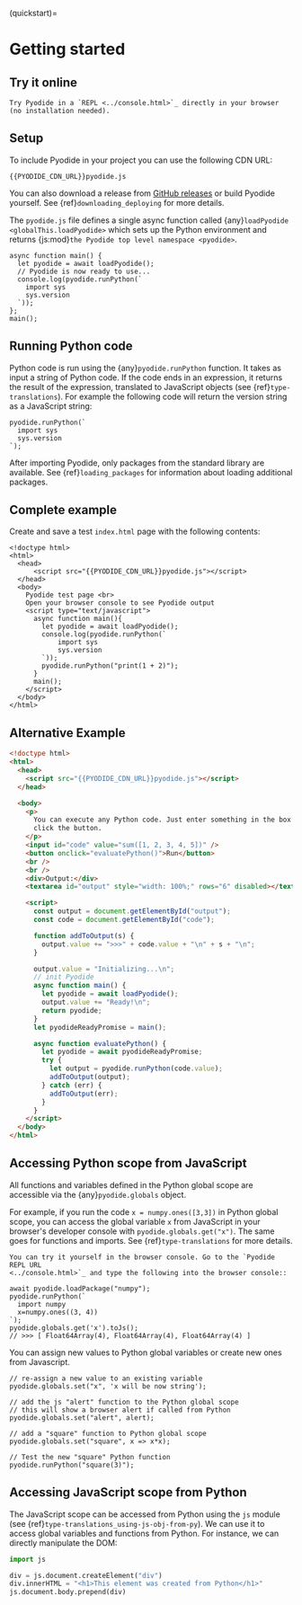 (quickstart)=

# Getting started

## Try it online

<!-- Use rst to avoid myst_parser trying to resolve ../.console.html and not creating a link  -->
```{eval-rst}
Try Pyodide in a `REPL <../console.html>`_ directly in your browser (no installation needed).
```

## Setup

To include Pyodide in your project you can use the following CDN URL:

```text
{{PYODIDE_CDN_URL}}pyodide.js
```

You can also download a release from [GitHub
releases](https://github.com/pyodide/pyodide/releases) or build Pyodide
yourself. See {ref}`downloading_deploying` for more details.

The `pyodide.js` file defines a single async function called
{any}`loadPyodide <globalThis.loadPyodide>` which sets up the Python environment
and returns {js:mod}`the Pyodide top level namespace <pyodide>`.

```pyodide
async function main() {
  let pyodide = await loadPyodide();
  // Pyodide is now ready to use...
  console.log(pyodide.runPython(`
    import sys
    sys.version
  `));
};
main();
```

## Running Python code

Python code is run using the {any}`pyodide.runPython` function. It takes as
input a string of Python code. If the code ends in an expression, it returns the
result of the expression, translated to JavaScript objects (see
{ref}`type-translations`). For example the following code will return the
version string as a JavaScript string:

```pyodide
pyodide.runPython(`
  import sys
  sys.version
`);
```

After importing Pyodide, only packages from the standard library are available.
See {ref}`loading_packages` for information about loading additional packages.

## Complete example

Create and save a test `index.html` page with the following contents:

```html-pyodide
<!doctype html>
<html>
  <head>
      <script src="{{PYODIDE_CDN_URL}}pyodide.js"></script>
  </head>
  <body>
    Pyodide test page <br>
    Open your browser console to see Pyodide output
    <script type="text/javascript">
      async function main(){
        let pyodide = await loadPyodide();
        console.log(pyodide.runPython(`
            import sys
            sys.version
        `));
        pyodide.runPython("print(1 + 2)");
      }
      main();
    </script>
  </body>
</html>
```

## Alternative Example

```html
<!doctype html>
<html>
  <head>
    <script src="{{PYODIDE_CDN_URL}}pyodide.js"></script>
  </head>

  <body>
    <p>
      You can execute any Python code. Just enter something in the box below and
      click the button.
    </p>
    <input id="code" value="sum([1, 2, 3, 4, 5])" />
    <button onclick="evaluatePython()">Run</button>
    <br />
    <br />
    <div>Output:</div>
    <textarea id="output" style="width: 100%;" rows="6" disabled></textarea>

    <script>
      const output = document.getElementById("output");
      const code = document.getElementById("code");

      function addToOutput(s) {
        output.value += ">>>" + code.value + "\n" + s + "\n";
      }

      output.value = "Initializing...\n";
      // init Pyodide
      async function main() {
        let pyodide = await loadPyodide();
        output.value += "Ready!\n";
        return pyodide;
      }
      let pyodideReadyPromise = main();

      async function evaluatePython() {
        let pyodide = await pyodideReadyPromise;
        try {
          let output = pyodide.runPython(code.value);
          addToOutput(output);
        } catch (err) {
          addToOutput(err);
        }
      }
    </script>
  </body>
</html>
```

## Accessing Python scope from JavaScript

All functions and variables defined in the Python global scope are accessible
via the {any}`pyodide.globals` object.

For example, if you run the code `x = numpy.ones([3,3])` in Python global scope,
you can access the global variable `x` from JavaScript in your browser's
developer console with `pyodide.globals.get("x")`. The same goes for functions
and imports. See {ref}`type-translations` for more details.

<!-- Use rst to avoid myst_parser trying to resolve ../console.html and not creating a link  -->
```{eval-rst}
You can try it yourself in the browser console. Go to the `Pyodide REPL URL
<../console.html>`_ and type the following into the browser console::
```

```pyodide
await pyodide.loadPackage("numpy");
pyodide.runPython(`
  import numpy
  x=numpy.ones((3, 4))
`);
pyodide.globals.get('x').toJs();
// >>> [ Float64Array(4), Float64Array(4), Float64Array(4) ]
```

You can assign new values to Python global variables or create new ones from
Javascript.

```pyodide
// re-assign a new value to an existing variable
pyodide.globals.set("x", 'x will be now string');

// add the js "alert" function to the Python global scope
// this will show a browser alert if called from Python
pyodide.globals.set("alert", alert);

// add a "square" function to Python global scope
pyodide.globals.set("square", x => x*x);

// Test the new "square" Python function
pyodide.runPython("square(3)");
```

## Accessing JavaScript scope from Python

The JavaScript scope can be accessed from Python using the `js` module (see
{ref}`type-translations_using-js-obj-from-py`). We can use it to access global
variables and functions from Python. For instance, we can directly manipulate the DOM:

```python
import js

div = js.document.createElement("div")
div.innerHTML = "<h1>This element was created from Python</h1>"
js.document.body.prepend(div)
```
